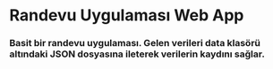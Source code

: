# Randevu Uygulaması Web App 
### Basit bir randevu uygulaması. Gelen verileri data klasörü altındaki JSON dosyasına ileterek verilerin kaydını sağlar.